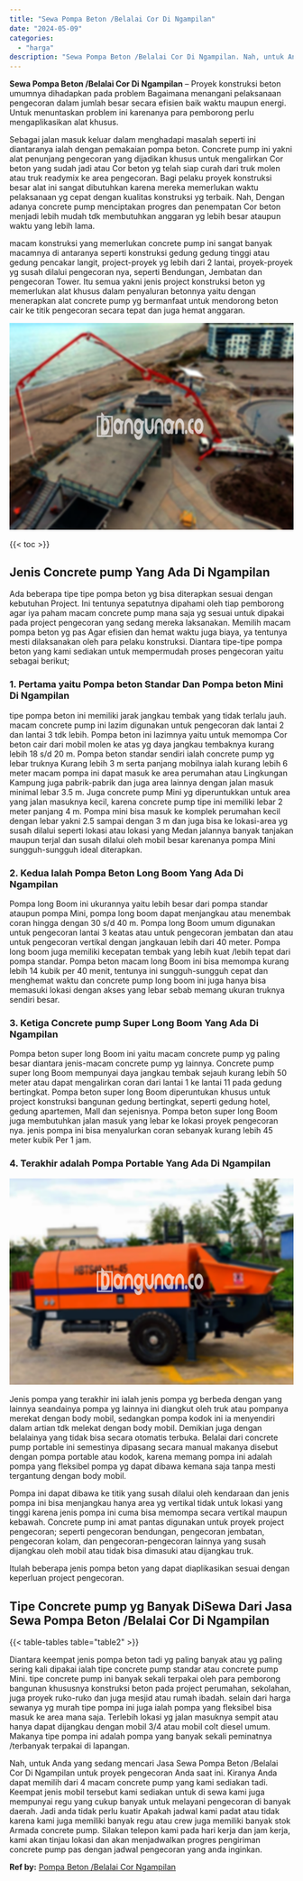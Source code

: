 ```yaml
---
title: "Sewa Pompa Beton /Belalai Cor Di Ngampilan"
date: "2024-05-09"
categories: 
  - "harga"
description: "Sewa Pompa Beton /Belalai Cor Di Ngampilan. Nah, untuk Anda yang sedang mencari Jasa Sewa Pompa Beton /Belalai Cor Di Ngampilan untuk proyek pengecoran Anda..."
---
```


**Sewa Pompa Beton /Belalai Cor Di Ngampilan** – Proyek konstruksi beton umumnya dihadapkan pada problem Bagaimana menangani pelaksanaan pengecoran dalam jumlah besar secara efisien baik waktu maupun energi. Untuk menuntaskan problem ini karenanya para pemborong perlu mengaplikasikan alat khusus.

Sebagai jalan masuk keluar dalam menghadapi masalah seperti ini diantaranya ialah dengan pemakaian pompa beton. Concrete pump ini yakni alat penunjang pengecoran yang dijadikan khusus untuk mengalirkan Cor beton yang sudah jadi atau Cor beton yg telah siap curah dari truk molen atau truk readymix ke area pengecoran. Bagi pelaku proyek konstruksi besar alat ini sangat dibutuhkan karena mereka memerlukan waktu pelaksanaan yg cepat dengan kualitas konstruksi yg terbaik. Nah, Dengan adanya concrete pump menciptakan progres dan penempatan Cor beton menjadi lebih mudah tdk membutuhkan anggaran yg lebih besar ataupun waktu yang lebih lama.

macam konstruksi yang memerlukan concrete pump ini sangat banyak macamnya di antaranya seperti konstruksi gedung gedung tinggi atau gedung pencakar langit, project-proyek yg lebih dari 2 lantai, proyek-proyek yg susah dilalui pengecoran nya, seperti Bendungan, Jembatan dan pengecoran Tower. Itu semua yakni jenis project konstruksi beton yg memerlukan alat khusus dalam penyaluran betonnya yaitu dengan menerapkan alat concrete pump yg bermanfaat untuk mendorong beton cair ke titik pengecoran secara tepat dan juga hemat anggaran.

![Sewa Pompa Beton /Belalai Cor Di Ngampilan](/images/sewa-concrete-pump-36.png)

{{< toc >}}

## Jenis Concrete pump Yang Ada Di Ngampilan

Ada beberapa tipe tipe pompa beton yg bisa diterapkan sesuai dengan kebutuhan Project. Ini tentunya sepatutnya dipahami oleh tiap pemborong agar iya paham macam concrete pump mana saja yg sesuai untuk dipakai pada project pengecoran yang sedang mereka laksanakan. Memilih macam pompa beton yg pas Agar efisien dan hemat waktu juga biaya, ya tentunya mesti dilaksanakan oleh para pelaku konstruksi. Diantara tipe-tipe pompa beton yang kami sediakan untuk mempermudah proses pengecoran yaitu sebagai berikut;

### 1\. Pertama yaitu Pompa beton Standar Dan Pompa beton Mini Di Ngampilan

tipe pompa beton ini memiliki jarak jangkau tembak yang tidak terlalu jauh. macam concrete pump ini lazim digunakan untuk pengecoran dak lantai 2 dan lantai 3 tdk lebih. Pompa beton ini lazimnya yaitu untuk memompa Cor beton cair dari mobil molen ke atas yg daya jangkau tembaknya kurang lebih 18 s/d 20 m. Pompa beton standar sendiri ialah concrete pump yg lebar truknya Kurang lebih 3 m serta panjang mobilnya ialah kurang lebih 6 meter macam pompa ini dapat masuk ke area perumahan atau Lingkungan Kampung juga pabrik-pabrik dan juga area lainnya dengan jalan masuk minimal lebar 3.5 m. Juga concrete pump Mini yg diperuntukkan untuk area yang jalan masuknya kecil, karena concrete pump tipe ini memiliki lebar 2 meter panjang 4 m. Pompa mini bisa masuk ke komplek perumahan kecil dengan lebar yakni 2.5 sampai dengan 3 m dan juga bisa ke lokasi-area yg susah dilalui seperti lokasi atau lokasi yang Medan jalannya banyak tanjakan maupun terjal dan susah dilalui oleh mobil besar karenanya pompa Mini sungguh-sungguh ideal diterapkan.

### 2\. Kedua Ialah Pompa Beton Long Boom Yang Ada Di Ngampilan

Pompa long Boom ini ukurannya yaitu lebih besar dari pompa standar ataupun pompa Mini, pompa long boom dapat menjangkau atau menembak coran hingga dengan 30 s/d 40 m. Pompa long Boom umum digunakan untuk pengecoran lantai 3 keatas atau untuk pengecoran jembatan dan atau untuk pengecoran vertikal dengan jangkauan lebih dari 40 meter. Pompa long boom juga memiliki kecepatan tembak yang lebih kuat /lebih tepat dari pompa standar. Pompa beton macam long Boom ini bisa memompa kurang lebih 14 kubik per 40 menit, tentunya ini sungguh-sungguh cepat dan menghemat waktu dan concrete pump long boom ini juga hanya bisa memasuki lokasi dengan akses yang lebar sebab memang ukuran truknya sendiri besar.

### 3\. Ketiga Concrete pump Super Long Boom Yang Ada Di Ngampilan

Pompa beton super long Boom ini yaitu macam concrete pump yg paling besar diantara jenis-macam concrete pump yg lainnya. Concrete pump super long Boom mempunyai daya jangkau tembak sejauh kurang lebih 50 meter atau dapat mengalirkan coran dari lantai 1 ke lantai 11 pada gedung bertingkat. Pompa beton super long Boom diperuntukan khusus untuk project konstruksi bangunan gedung bertingkat, seperti gedung hotel, gedung apartemen, Mall dan sejenisnya. Pompa beton super long Boom juga membutuhkan jalan masuk yang lebar ke lokasi proyek pengecoran nya. jenis pompa ini bisa menyalurkan coran sebanyak kurang lebih 45 meter kubik Per 1 jam.

### 4\. Terakhir adalah Pompa Portable Yang Ada Di Ngampilan

![Sewa Pompa Beton /Belalai Cor Di Ngampilan](/images/sewa-concrete-pump-16.png)

Jenis pompa yang terakhir ini ialah jenis pompa yg berbeda dengan yang lainnya seandainya pompa yg lainnya ini diangkut oleh truk atau pompanya merekat dengan body mobil, sedangkan pompa kodok ini ia menyendiri dalam artian tdk melekat dengan body mobil. Demikian juga dengan belalainya yang tidak bisa secara otomatis terbuka. Belalai dari concrete pump portable ini semestinya dipasang secara manual makanya disebut dengan pompa portable atau kodok, karena memang pompa ini adalah pompa yang fleksibel pompa yg dapat dibawa kemana saja tanpa mesti tergantung dengan body mobil.

Pompa ini dapat dibawa ke titik yang susah dilalui oleh kendaraan dan jenis pompa ini bisa menjangkau hanya area yg vertikal tidak untuk lokasi yang tinggi karena jenis pompa ini cuma bisa memompa secara vertikal maupun kebawah. Concrete pump ini amat pantas digunakan untuk proyek project pengecoran; seperti pengecoran bendungan, pengecoran jembatan, pengecoran kolam, dan pengecoran-pengecoran lainnya yang susah dijangkau oleh mobil atau tidak bisa dimasuki atau dijangkau truk.

Itulah beberapa jenis pompa beton yang dapat diaplikasikan sesuai dengan keperluan project pengecoran.

## Tipe Concrete pump yg Banyak DiSewa Dari Jasa Sewa Pompa Beton /Belalai Cor Di Ngampilan

{{< table-tables table="table2" >}}

Diantara keempat jenis pompa beton tadi yg paling banyak atau yg paling sering kali dipakai ialah tipe concrete pump standar atau concrete pump Mini. tipe concrete pump ini banyak sekali terpakai oleh para pemborong bangunan khususnya konstruksi beton pada project perumahan, sekolahan, juga proyek ruko-ruko dan juga mesjid atau rumah ibadah. selain dari harga sewanya yg murah tipe pompa ini juga ialah pompa yang fleksibel bisa masuk ke area mana saja. Terlebih lokasi yg jalan masuknya sempit atau hanya dapat dijangkau dengan mobil 3/4 atau mobil colt diesel umum. Makanya tipe pompa ini adalah pompa yang banyak sekali peminatnya /terbanyak terpakai di lapangan.

Nah, untuk Anda yang sedang mencari Jasa Sewa Pompa Beton /Belalai Cor Di Ngampilan untuk proyek pengecoran Anda saat ini. Kiranya Anda dapat memilih dari 4 macam concrete pump yang kami sediakan tadi. Keempat jenis mobil tersebut kami sediakan untuk di sewa kami juga mempunyai regu yang cukup banyak untuk melayani pengecoran di banyak daerah. Jadi anda tidak perlu kuatir Apakah jadwal kami padat atau tidak karena kami juga memiliki banyak regu atau crew juga memiliki banyak stok Armada concrete pump. Silakan telepon kami pada hari kerja dan jam kerja, kami akan tinjau lokasi dan akan menjadwalkan progres pengiriman concrete pump pas dengan jadwal pengecoran yang anda inginkan.

**Ref by:** [Pompa Beton /Belalai Cor Ngampilan](https://id.wikipedia.org/wiki/Pompa)

